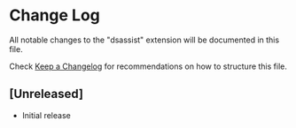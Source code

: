 # Change Log

All notable changes to the "dsassist" extension will be documented in this file.

Check [Keep a Changelog](http://keepachangelog.com/) for recommendations on how to structure this file.

## [Unreleased]

- Initial release